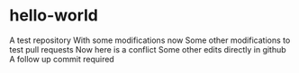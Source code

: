 # hello-world
A test repository
With some modifications now
Some other modifications to test pull requests
Now here is a conflict
Some other edits directly in github
A follow up commit required
